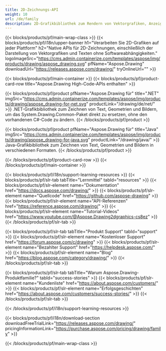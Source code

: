 ```yaml
---
title: 2D-Zeichnungs-API
weight: 10
url: /de/family
description: 2D-Grafikbibliothek zum Rendern von Vektorgrafiken, Anzeigen von Text und zum Speichern von Zeichnungsergebnissen in häufig verwendeten Grafikdateiformaten
---
```


{{< blocks/products/pf/main-wrap-class >}}
{{< blocks/products/pf/i18n/upper-banner h1="Verarbeiten Sie 2D-Grafiken auf jeder Plattform" h2="Native APIs für 2D-Zeichnungen, einschließlich der Darstellung von Vektorgrafiken und Texten ohne Softwareabhängigkeiten." logoImageSrc="https://cms.admin.containerize.com/templates/aspose/img/products/drawing/aspose_drawing.svg" pfName="Aspose.Drawing" downloadUrl="https://releases.aspose.com/drawing/" tryOnlineUrl="" >}}

{{< blocks/products/pf/main-container >}}
{{< blocks/products/pf/product-card-row title="Aspose.Drawing High-Code-APIs enthalten" >}}

{{< blocks/products/pf/product pfName="Aspose.Drawing für" title=".NET" imgSrc="https://cms.admin.containerize.com/templates/aspose/img/products/drawing/aspose_drawing-for-net.svg" productLink="/drawing/de/net/" >}}
.NET-Grafikbibliothek zum Zeichnen von Text, Geometrien und Bildern, um das System.Drawing.Common-Paket direkt zu ersetzen, ohne den vorhandenen C#-Code zu ändern.
{{< /blocks/products/pf/product >}}

{{< blocks/products/pf/product pfName="Aspose.Drawing für" title="Java" imgSrc="https://cms.admin.containerize.com/templates/aspose/img/products/drawing/aspose_drawing-for-java.svg" productLink="/drawing/java/" >}}
Java-Grafikbibliothek zum Zeichnen von Text, Geometrien und Bildern in verschiedenen Formaten.
{{< /blocks/products/pf/product >}}

{{< /blocks/products/pf/product-card-row >}}
{{< /blocks/products/pf/main-container >}}

{{< blocks/products/pf/i18n/support-learning-resources >}}
{{< blocks/products/pf/slr-tab tabTitle="Lernmittel" tabId="resources" >}}
{{< blocks/products/pf/slr-element name="Dokumentation" href="https://docs.aspose.com/drawing/" >}}
{{< blocks/products/pf/slr-element name="Quellcode" href="https://github.com/aspose-drawing" >}}
{{< blocks/products/pf/slr-element name="API-Referenzen" href="https://reference.aspose.com/drawing/" >}}
{{< blocks/products/pf/slr-element name="Tutorial-Videos" href="https://www.youtube.com/@Aspose.Drawing2dgraphics-cs8ez" >}}
{{< /blocks/products/pf/slr-tab >}}

{{< blocks/products/pf/slr-tab tabTitle="Produkt Support" tabId="support" >}}
{{< blocks/products/pf/slr-element name="Kostenloser Support" href="https://forum.aspose.com/c/drawing" >}}
{{< blocks/products/pf/slr-element name="Bezahlter Support" href="https://helpdesk.aspose.com/" >}}
{{< blocks/products/pf/slr-element name="Blog" href="https://blog.aspose.com/category/drawing/" >}}
{{< /blocks/products/pf/slr-tab >}}

{{< blocks/products/pf/slr-tab tabTitle="Warum Aspose.Drawing-Produktfamilie?" tabId="success-stories" >}}
{{< blocks/products/pf/slr-element name="Kundenliste" href="https://about.aspose.com/customers/" >}}
{{< blocks/products/pf/slr-element name="Erfolgsgeschichten" href="https://about.aspose.com/customers/success-stories/" >}}
{{< /blocks/products/pf/slr-tab >}}

{{< /blocks/products/pf/i18n/support-learning-resources >}}

{{< blocks/products/pf/i18n/download-section downloadFreeTrialLink="https://releases.aspose.com/drawing/" pricingInformationLink="https://purchase.aspose.com/pricing/drawing/family" >}}

{{< /blocks/products/pf/main-wrap-class >}}
